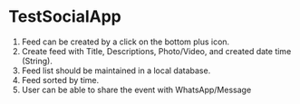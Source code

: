 # TestSocialApp
1. Feed can be created by a click on the bottom plus icon.
2. Create feed with Title, Descriptions, Photo/Video, and created date time (String).
3. Feed list should be maintained in a local database.
4. Feed sorted by time.
5. User can be able to share the event with WhatsApp/Message
